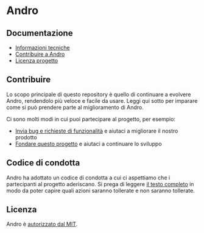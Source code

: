 # Andro

## Documentazione

  - [Informazioni tecniche](https://github.com/CMihai99/andro/blob/main/README.md)
  - [Contribuire a Andro](https://github.com/CMihai99/andro/blob/main/CONTRIBUTING.md)
  - [Licenza progetto](https://github.com/CMihai99/andro/blob/main/LICENSE)

## Contribuire

Lo scopo principale di questo repository è quello di continuare a evolvere Andro, rendendolo più veloce e facile da usare. Leggi qui sotto per imparare come si può prendere parte al miglioramento di Andro.

Ci sono molti modi in cui puoi partecipare al progetto, per esempio:

  - [Invia bug e richieste di funzionalità](https://github.com/CMihai99/andro/issues) e aiutaci a migliorare il nostro prodotto
  - [Fondare questo progetto](https://www.paypal.com/paypalme/Impulse884?locale.x=en_US) e aiutaci a continuare lo sviluppo

## Codice di condotta

Andro ha adottato un codice di condotta a cui ci aspettiamo che i partecipanti al progetto aderiscano. Si prega di leggere [il testo completo](https://code.fb.com/codeofconduct) in modo da poter capire quali azioni saranno tollerate e non saranno tollerate.

## Licenza

Andro è [autorizzato dal MIT](LICENSE).
